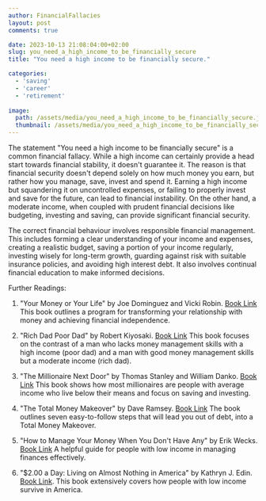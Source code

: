 ```yaml
---
author: FinancialFallacies
layout: post
comments: true

date: 2023-10-13 21:08:04:00+02:00  
slug: you_need_a_high_income_to_be_financially_secure
title: "You need a high income to be financially secure."

categories:
  - 'saving'
  - 'career'
  - 'retirement'
  
image:
  path: /assets/media/you_need_a_high_income_to_be_financially_secure.jpg
  thumbnail: /assets/media/you_need_a_high_income_to_be_financially_secure.jpg
---
```


The statement "You need a high income to be financially secure" is a common financial fallacy. While a high income can certainly provide a head start towards financial stability, it doesn't guarantee it. The reason is that financial security doesn't depend solely on how much money you earn, but rather how you manage, save, invest and spend it. Earning a high income but squandering it on uncontrolled expenses, or failing to properly invest and save for the future, can lead to financial instability. On the other hand, a moderate income, when coupled with prudent financial decisions like budgeting, investing and saving, can provide significant financial security.

The correct financial behaviour involves responsible financial management. This includes forming a clear understanding of your income and expenses, creating a realistic budget, saving a portion of your income regularly, investing wisely for long-term growth, guarding against risk with suitable insurance policies, and avoiding high interest debt. It also involves continual financial education to make informed decisions.

Further Readings:

1. "Your Money or Your Life" by Joe Dominguez and Vicki Robin. [Book Link](https://www.amazon.com/Your-Money-Life-Transforming-Relationship/dp/0143115766/ref=nosim?tag=financialfall-20)
This book outlines a program for transforming your relationship with money and achieving financial independence.

2. "Rich Dad Poor Dad" by Robert Kiyosaki. [Book Link](https://www.amazon.com/Rich-Dad-Poor-Quadrant-Financial/dp/0751532800/ref=nosim?tag=financialfall-20)
This book focuses on the contrast of a man who lacks money management skills with a high income (poor dad) and a man with good money management skills but a moderate income (rich dad).

3. "The Millionaire Next Door" by Thomas Stanley and William Danko. [Book Link](https://www.amazon.com/Millionaire-Next-Door-Surprising-Americas/dp/1589795474/ref=nosim?tag=financialfall-20)
This book shows how most millionaires are people with average income who live below their means and focus on saving and investing.

4. "The Total Money Makeover" by Dave Ramsey. [Book Link](https://www.amazon.com/Total-Money-Makeover-Classic-Financial/dp/1595555277/ref=nosim?tag=financialfall-20)
The book outlines seven easy-to-follow steps that will lead you out of debt, into a Total Money Makeover.

5. "How to Manage Your Money When You Don't Have Any" by Erik Wecks. [Book Link](https://www.amazon.com/Manage-Your-Money-When-Second-ebook/dp/B007IUGLYO/ref=nosim?tag=financialfall-20)
A helpful guide for people with low income in managing finances effectively.

6. "$2.00 a Day: Living on Almost Nothing in America" by Kathryn J. Edin. [Book Link](https://www.amazon.com/2-00-Day-Living-Nothing-America/dp/054481195X/ref=nosim?tag=financialfall-20).
This book extensively covers how people with low income survive in America. 
